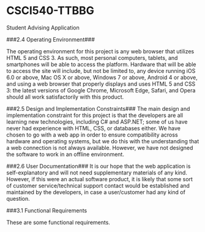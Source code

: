 # CSCI540-TTBBG

Student Advising Application

###2.4 Operating Environment###

The operating environment for this project is any web browser that utilizes HTML 5 and CSS 3. As such, most personal computers, tablets, and smartphones will be able to access the platform. Hardware that will be able to access the site will include, but not be limited to, any device running iOS 6.0 or above, Mac OS X or above, Windows 7 or above, Android 4 or above, and using a web browser that properly displays and uses HTML 5 and CSS 3: the latest versions of Google Chrome, Microsoft Edge, Safari, and Opera should all work satisfactorily with this product.

###2.5 Design and Implementation Constraints###
The main design and implementation constraint for this project is that the developers are all learning new technologies, including C# and ASP.NET; some of us have never had experience with HTML, CSS, or databases either. We have chosen to go with a web app in order to ensure compatibility across hardware and operating systems, but we do this with the understanding that a web connection is not always available. However, we have not designed the software to work in an offline environment. 

###2.6 User Documentation###
It is our hope that the web application is self-explanatory and will not need supplementary materials of any kind. However, if this were an actual software product, it is likely that some sort of customer service/technical support contact would be established and maintained by the developers, in case a user/customer had any kind of question. 

###3.1 Functional Requirements

These are some functional requirements.
